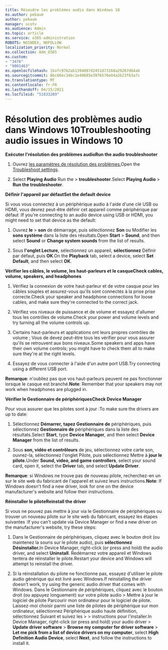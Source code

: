 ```yaml
---
title: Résoudre les problèmes audio dans Windows 10
ms.author: pebaum
author: pebaum
manager: scotv
ms.audience: Admin
ms.topic: article
ms.service: o365-administration
ROBOTS: NOINDEX, NOFOLLOW
localization_priority: Normal
ms.collection: Adm_O365
ms.custom:
- "3476"
- "9001463"
ms.openlocfilehash: 1bafc97b2ab1394087d2451d73168a29267d64ab
ms.sourcegitcommit: 8bc60ec34bc1e40685e3976576e04a2623f63a7c
ms.translationtype: MT
ms.contentlocale: fr-FR
ms.lasthandoff: 04/15/2021
ms.locfileid: "51833289"
---
```

# <a name="troubleshooting-audio-issues-in-windows-10"></a><span data-ttu-id="5aded-102">Résolution des problèmes audio dans Windows 10</span><span class="sxs-lookup"><span data-stu-id="5aded-102">Troubleshooting audio issues in Windows 10</span></span>

<span data-ttu-id="5aded-103">**Exécuter l'résolution des problèmes audio**</span><span class="sxs-lookup"><span data-stu-id="5aded-103">**Run the audio troubleshooter**</span></span>

1.  <span data-ttu-id="5aded-104">Ouvrez [les paramètres de résolution des problèmes.](ms-settings:troubleshoot)</span><span class="sxs-lookup"><span data-stu-id="5aded-104">Open the [Troubleshoot settings](ms-settings:troubleshoot).</span></span>

2.  <span data-ttu-id="5aded-105">Select **Playing Audio** Run the  >  **troubleshooter**.</span><span class="sxs-lookup"><span data-stu-id="5aded-105">Select **Playing Audio** > **Run the troubleshooter**.</span></span>

<span data-ttu-id="5aded-106">**Définir l'appareil par défaut**</span><span class="sxs-lookup"><span data-stu-id="5aded-106">**Set the default device**</span></span>

<span data-ttu-id="5aded-107">Si vous vous connectez à un périphérique audio à l'aide d'une clé USB ou HDMI, vous devrez peut-être définir cet appareil comme périphérique par défaut :</span><span class="sxs-lookup"><span data-stu-id="5aded-107">If you're connecting to an audio device using USB or HDMI, you might need to set that device as the default:</span></span>

1. <span data-ttu-id="5aded-108">Ouvrez **le**  >  **son** de démarrage, puis sélectionnez **Son** ou Modifier les **sons système** dans la liste des résultats.</span><span class="sxs-lookup"><span data-stu-id="5aded-108">Open **Start** > **Sound**, and then select **Sound** or **Change system sounds** from the list of results.</span></span>

2.  <span data-ttu-id="5aded-109">Sous **l'onglet Lecture,** sélectionnez un appareil, **sélectionnez** Définir par défaut, puis **OK**.</span><span class="sxs-lookup"><span data-stu-id="5aded-109">On the **Playback** tab, select a device, select **Set Default**, and then select **OK**.</span></span>

<span data-ttu-id="5aded-110">**Vérifier les câbles, le volume, les haut-parleurs et le casque**</span><span class="sxs-lookup"><span data-stu-id="5aded-110">**Check cables, volume, speakers, and headphones**</span></span>

1. <span data-ttu-id="5aded-111">Vérifiez la connexion de votre haut-parleur et de votre casque pour les câbles souples et assurez-vous qu'ils sont connectés à la prise prise correcte.</span><span class="sxs-lookup"><span data-stu-id="5aded-111">Check your speaker and headphone connections for loose cables, and make sure they're connected to the correct jack.</span></span>

2. <span data-ttu-id="5aded-112">Vérifiez vos niveaux de puissance et de volume et essayez d'allumer tous les contrôles de volume.</span><span class="sxs-lookup"><span data-stu-id="5aded-112">Check your power and volume levels and try turning all the volume controls up.</span></span>

3. <span data-ttu-id="5aded-113">Certains haut-parleurs et applications ont leurs propres contrôles de volume ; Vous de devez peut-être tous les vérifier pour vous assurer qu'ils se retrouvent aux bons niveaux.</span><span class="sxs-lookup"><span data-stu-id="5aded-113">Some speakers and apps have their own volume controls; you might have to check them all to make sure they're at the right levels.</span></span>

4. <span data-ttu-id="5aded-114">Essayez de vous connecter à l'aide d'un autre port USB.</span><span class="sxs-lookup"><span data-stu-id="5aded-114">Try connecting using a different USB port.</span></span>

<span data-ttu-id="5aded-115">**Remarque**: n'oubliez pas que vos haut-parleurs peuvent ne pas fonctionner lorsque le casque est branché.</span><span class="sxs-lookup"><span data-stu-id="5aded-115">**Note**: Remember that your speakers may not work when headphones are plugged in.</span></span>

<span data-ttu-id="5aded-116">**Vérifier le Gestionnaire de périphériques**</span><span class="sxs-lookup"><span data-stu-id="5aded-116">**Check Device Manager**</span></span>

<span data-ttu-id="5aded-117">Pour vous assurer que les pilotes sont à jour :</span><span class="sxs-lookup"><span data-stu-id="5aded-117">To make sure the drivers are up to date:</span></span>

1. <span data-ttu-id="5aded-118">Sélectionnez **Démarrer,** **tapez Gestionnaire de** périphériques, puis sélectionnez **Gestionnaire de** périphériques dans la liste des résultats.</span><span class="sxs-lookup"><span data-stu-id="5aded-118">Select **Start**, type **Device Manager**, and then select **Device Manager** from the list of results.</span></span>

2. <span data-ttu-id="5aded-119">Sous **son, vidéo et contrôleurs** de jeu, sélectionnez  votre carte son, ouvrez-la, sélectionnez l'onglet Pilote, puis sélectionnez Mettre à **jour le pilote.**</span><span class="sxs-lookup"><span data-stu-id="5aded-119">Under **Sound, video, and game controllers**, select your sound card, open it, select the **Driver** tab, and select **Update Driver**.</span></span>

<span data-ttu-id="5aded-120">**Remarque**: si Windows ne trouve pas de nouveau pilote, recherchez-en un sur le site web du fabricant de l'appareil et suivez leurs instructions.</span><span class="sxs-lookup"><span data-stu-id="5aded-120">**Note**: If Windows doesn't find a new driver, look for one on the device manufacturer's website and follow their instructions.</span></span>

<span data-ttu-id="5aded-121">**Réinstaller le pilote**</span><span class="sxs-lookup"><span data-stu-id="5aded-121">**Reinstall the driver**</span></span>

<span data-ttu-id="5aded-122">Si vous ne pouvez pas mettre à jour via le Gestionnaire de périphériques ou trouver un nouveau pilote sur le site web du fabricant, essayez les étapes suivantes :</span><span class="sxs-lookup"><span data-stu-id="5aded-122">If you can't update via Device Manager or find a new driver on the manufacturer's website, try these steps:</span></span>

1. <span data-ttu-id="5aded-123">Dans le Gestionnaire de périphériques, cliquez avec le bouton droit (ou maintenez la souris sur le pilote audio), puis **sélectionnez Désinstaller.**</span><span class="sxs-lookup"><span data-stu-id="5aded-123">In Device Manager, right-click (or press and hold) the audio driver, and select **Uninstall**.</span></span> <span data-ttu-id="5aded-124">Redémarrez votre appareil et Windows tentera de réinstaller le pilote.</span><span class="sxs-lookup"><span data-stu-id="5aded-124">Restart your device and Windows will attempt to reinstall the driver.</span></span>

2. <span data-ttu-id="5aded-125">Si la réinstallation du pilote ne fonctionne pas, essayez d'utiliser le pilote audio générique qui est livré avec Windows.</span><span class="sxs-lookup"><span data-stu-id="5aded-125">If reinstalling the driver doesn't work, try using the generic audio driver that comes with Windows.</span></span> <span data-ttu-id="5aded-126">Dans le Gestionnaire de périphériques, cliquez avec le bouton droit (ou appuyez longuement) sur votre pilote audio > Mettre à jour le logiciel de pilote Parcourir mon ordinateur pour le logiciel de pilote. Laissez-moi choisir parmi une liste de pilotes de périphérique sur mon ordinateur, sélectionnez Périphérique audio haute définition, sélectionnez Suivant et suivez les  >    >  instructions  pour l'installer.</span><span class="sxs-lookup"><span data-stu-id="5aded-126">In Device Manager, right-click (or press and hold) your audio driver > **Update driver software** > **Browse my computer for driver software** > **Let me pick from a list of device drivers on my computer**, select **High Definition Audio Device**, select **Next**, and follow the instructions to install it.</span></span>
